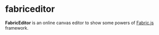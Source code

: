 fabriceditor
============

**FabricEditor** is an online canvas editor to show some powers of [Fabric.js](http://fabricjs.com) framework.
